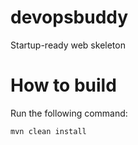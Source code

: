 # devopsbuddy
Startup-ready web skeleton

# How to build
Run the following command: 
```
mvn clean install
```
